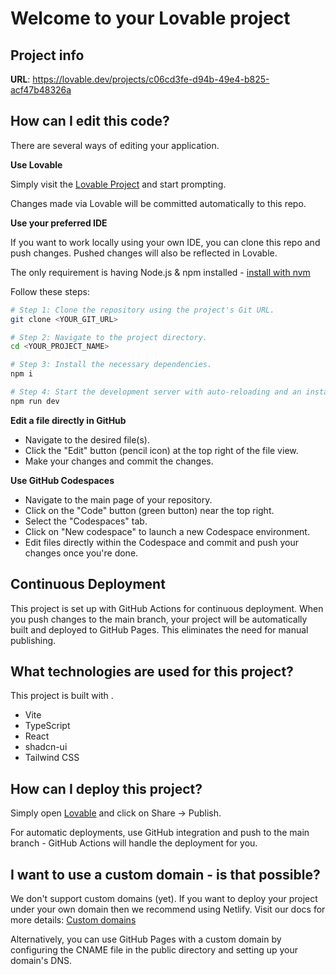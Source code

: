 
# Welcome to your Lovable project

## Project info

**URL**: https://lovable.dev/projects/c06cd3fe-d94b-49e4-b825-acf47b48326a

## How can I edit this code?

There are several ways of editing your application.

**Use Lovable**

Simply visit the [Lovable Project](https://lovable.dev/projects/c06cd3fe-d94b-49e4-b825-acf47b48326a) and start prompting.

Changes made via Lovable will be committed automatically to this repo.

**Use your preferred IDE**

If you want to work locally using your own IDE, you can clone this repo and push changes. Pushed changes will also be reflected in Lovable.

The only requirement is having Node.js & npm installed - [install with nvm](https://github.com/nvm-sh/nvm#installing-and-updating)

Follow these steps:

```sh
# Step 1: Clone the repository using the project's Git URL.
git clone <YOUR_GIT_URL>

# Step 2: Navigate to the project directory.
cd <YOUR_PROJECT_NAME>

# Step 3: Install the necessary dependencies.
npm i

# Step 4: Start the development server with auto-reloading and an instant preview.
npm run dev
```

**Edit a file directly in GitHub**

- Navigate to the desired file(s).
- Click the "Edit" button (pencil icon) at the top right of the file view.
- Make your changes and commit the changes.

**Use GitHub Codespaces**

- Navigate to the main page of your repository.
- Click on the "Code" button (green button) near the top right.
- Select the "Codespaces" tab.
- Click on "New codespace" to launch a new Codespace environment.
- Edit files directly within the Codespace and commit and push your changes once you're done.

## Continuous Deployment

This project is set up with GitHub Actions for continuous deployment. When you push changes to the main branch, your project will be automatically built and deployed to GitHub Pages. This eliminates the need for manual publishing.

## What technologies are used for this project?

This project is built with .

- Vite
- TypeScript
- React
- shadcn-ui
- Tailwind CSS

## How can I deploy this project?

Simply open [Lovable](https://lovable.dev/projects/c06cd3fe-d94b-49e4-b825-acf47b48326a) and click on Share -> Publish.

For automatic deployments, use GitHub integration and push to the main branch - GitHub Actions will handle the deployment for you.

## I want to use a custom domain - is that possible?

We don't support custom domains (yet). If you want to deploy your project under your own domain then we recommend using Netlify. Visit our docs for more details: [Custom domains](https://docs.lovable.dev/tips-tricks/custom-domain/)

Alternatively, you can use GitHub Pages with a custom domain by configuring the CNAME file in the public directory and setting up your domain's DNS.
